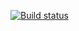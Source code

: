 [![Build status](https://ci.appveyor.com/api/projects/status/mw6v6p1yt6a2wo1q?svg=true)](https://ci.appveyor.com/project/Yurii26672/pageobjects)